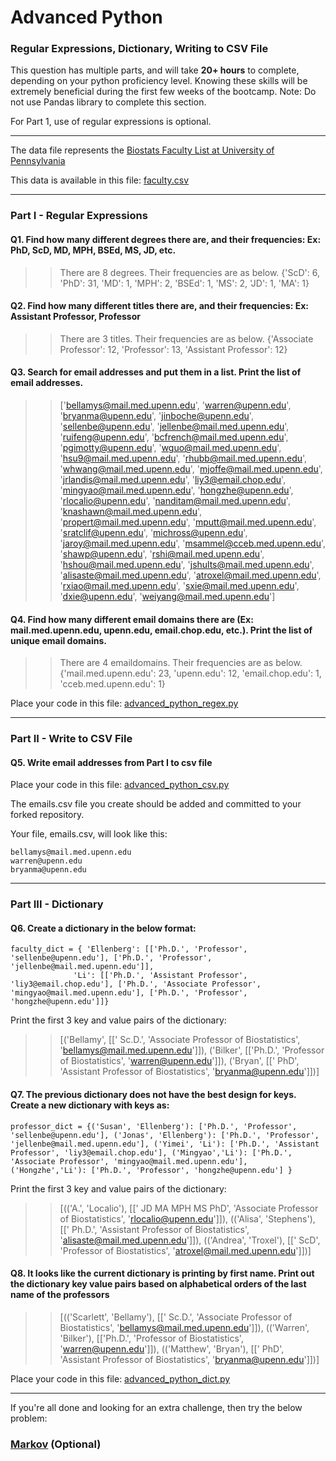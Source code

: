 # Advanced Python    

### Regular Expressions, Dictionary, Writing to CSV File  

This question has multiple parts, and will take **20+ hours** to complete, depending on your python proficiency level.  Knowing these skills will be extremely beneficial during the first few weeks of the bootcamp.  Note:  Do not use Pandas library to complete this section.  

For Part 1, use of regular expressions is optional.  

---

The data file represents the [Biostats Faculty List at University of Pennsylvania](http://www.med.upenn.edu/cceb/biostat/faculty.shtml)

This data is available in this file:  [faculty.csv](python/faculty.csv)

--- 

### Part I - Regular Expressions  


#### Q1. Find how many different degrees there are, and their frequencies: Ex:  PhD, ScD, MD, MPH, BSEd, MS, JD, etc.

>> There are 8 degrees. Their frequencies are as below.
{'ScD': 6, 'PhD': 31, 'MD': 1, 'MPH': 2, 'BSEd': 1, 'MS': 2, 'JD': 1, 'MA': 1}


#### Q2. Find how many different titles there are, and their frequencies:  Ex:  Assistant Professor, Professor

>> There are 3 titles. Their frequencies are as below.
{'Associate Professor': 12, 'Professor': 13, 'Assistant Professor': 12}


#### Q3. Search for email addresses and put them in a list.  Print the list of email addresses.

>> ['bellamys@mail.med.upenn.edu', 'warren@upenn.edu', 'bryanma@upenn.edu', 'jinboche@upenn.edu', 'sellenbe@upenn.edu', 'jellenbe@mail.med.upenn.edu', 'ruifeng@upenn.edu', 'bcfrench@mail.med.upenn.edu', 'pgimotty@upenn.edu', 'wguo@mail.med.upenn.edu', 'hsu9@mail.med.upenn.edu', 'rhubb@mail.med.upenn.edu', 'whwang@mail.med.upenn.edu', 'mjoffe@mail.med.upenn.edu', 'jrlandis@mail.med.upenn.edu', 'liy3@email.chop.edu', 'mingyao@mail.med.upenn.edu', 'hongzhe@upenn.edu', 'rlocalio@upenn.edu', 'nanditam@mail.med.upenn.edu', 'knashawn@mail.med.upenn.edu', 'propert@mail.med.upenn.edu', 'mputt@mail.med.upenn.edu', 'sratclif@upenn.edu', 'michross@upenn.edu', 'jaroy@mail.med.upenn.edu', 'msammel@cceb.med.upenn.edu', 'shawp@upenn.edu', 'rshi@mail.med.upenn.edu', 'hshou@mail.med.upenn.edu', 'jshults@mail.med.upenn.edu', 'alisaste@mail.med.upenn.edu', 'atroxel@mail.med.upenn.edu', 'rxiao@mail.med.upenn.edu', 'sxie@mail.med.upenn.edu', 'dxie@upenn.edu', 'weiyang@mail.med.upenn.edu']


#### Q4. Find how many different email domains there are (Ex:  mail.med.upenn.edu, upenn.edu, email.chop.edu, etc.).  Print the list of unique email domains.

>> There are 4 emaildomains. Their frequencies are as below.
{'mail.med.upenn.edu': 23, 'upenn.edu': 12, 'email.chop.edu': 1, 'cceb.med.upenn.edu': 1}

Place your code in this file: [advanced_python_regex.py](python/advanced_python_regex.py)

---

### Part II - Write to CSV File

#### Q5.  Write email addresses from Part I to csv file

Place your code in this file: [advanced_python_csv.py](python/advanced_python_csv.py)

The emails.csv file you create should be added and committed to your forked repository.

Your file, emails.csv, will look like this:
```
bellamys@mail.med.upenn.edu
warren@upenn.edu
bryanma@upenn.edu
```

---

### Part III - Dictionary

#### Q6.  Create a dictionary in the below format:
```
faculty_dict = { 'Ellenberg': [['Ph.D.', 'Professor', 'sellenbe@upenn.edu'], ['Ph.D.', 'Professor', 'jellenbe@mail.med.upenn.edu']],
              'Li': [['Ph.D.', 'Assistant Professor', 'liy3@email.chop.edu'], ['Ph.D.', 'Associate Professor', 'mingyao@mail.med.upenn.edu'], ['Ph.D.', 'Professor', 'hongzhe@upenn.edu']]}
```
Print the first 3 key and value pairs of the dictionary:

>> [('Bellamy',
  [[' Sc.D.',
    'Associate Professor of Biostatistics',
    'bellamys@mail.med.upenn.edu']]),
 ('Bilker', [['Ph.D.', 'Professor of Biostatistics', 'warren@upenn.edu']]),
 ('Bryan',
  [[' PhD', 'Assistant Professor of Biostatistics', 'bryanma@upenn.edu']])]

#### Q7.  The previous dictionary does not have the best design for keys.  Create a new dictionary with keys as:

```
professor_dict = {('Susan', 'Ellenberg'): ['Ph.D.', 'Professor', 'sellenbe@upenn.edu'], ('Jonas', 'Ellenberg'): ['Ph.D.', 'Professor', 'jellenbe@mail.med.upenn.edu'], ('Yimei', 'Li'): ['Ph.D.', 'Assistant Professor', 'liy3@email.chop.edu'], ('Mingyao','Li'): ['Ph.D.', 'Associate Professor', 'mingyao@mail.med.upenn.edu'], ('Hongzhe','Li'): ['Ph.D.', 'Professor', 'hongzhe@upenn.edu'] }
```

Print the first 3 key and value pairs of the dictionary:

>> [(('A.', 'Localio'),
  [[' JD MA MPH MS PhD',
    'Associate Professor of Biostatistics',
    'rlocalio@upenn.edu']]),
 (('Alisa', 'Stephens'),
  [[' Ph.D.',
    'Assistant Professor of Biostatistics',
    'alisaste@mail.med.upenn.edu']]),
 (('Andrea', 'Troxel'),
  [[' ScD', 'Professor of Biostatistics', 'atroxel@mail.med.upenn.edu']])]

#### Q8.  It looks like the current dictionary is printing by first name.  Print out the dictionary key value pairs based on alphabetical orders of the last name of the professors

>> [(('Scarlett', 'Bellamy'),
  [[' Sc.D.',
    'Associate Professor of Biostatistics',
    'bellamys@mail.med.upenn.edu']]),
 (('Warren', 'Bilker'),
  [['Ph.D.', 'Professor of Biostatistics', 'warren@upenn.edu']]),
 (('Matthew', 'Bryan'),
  [[' PhD', 'Assistant Professor of Biostatistics', 'bryanma@upenn.edu']])]

Place your code in this file: [advanced_python_dict.py](python/advanced_python_dict.py)

--- 

If you're all done and looking for an extra challenge, then try the below problem:  

### [Markov](python/markov.py) (Optional)

